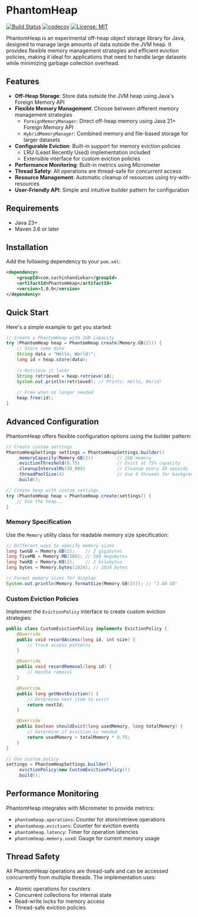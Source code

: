 # PhantomHeap

[![Build Status](https://travis-ci.org/yourusername/phantomheap.svg?branch=main)](https://travis-ci.org/yourusername/phantomheap)
[![codecov](https://codecov.io/gh/yourusername/phantomheap/branch/main/graph/badge.svg)](https://codecov.io/gh/yourusername/phantomheap)
[![License: MIT](https://img.shields.io/badge/License-MIT-yellow.svg)](https://opensource.org/licenses/MIT)

PhantomHeap is an experimental off-heap object storage library for Java, designed to manage large amounts of data outside the JVM heap. It provides flexible memory management strategies and efficient eviction policies, making it ideal for applications that need to handle large datasets while minimizing garbage collection overhead.

## Features

- **Off-Heap Storage**: Store data outside the JVM heap using Java's Foreign Memory API
- **Flexible Memory Management**: Choose between different memory management strategies
  - `ForeignMemoryManager`: Direct off-heap memory using Java 21+ Foreign Memory API
  - `HybridMemoryManager`: Combined memory and file-based storage for larger datasets
- **Configurable Eviction**: Built-in support for memory eviction policies
  - LRU (Least Recently Used) implementation included
  - Extensible interface for custom eviction policies
- **Performance Monitoring**: Built-in metrics using Micrometer
- **Thread Safety**: All operations are thread-safe for concurrent access
- **Resource Management**: Automatic cleanup of resources using try-with-resources
- **User-Friendly API**: Simple and intuitive builder pattern for configuration

## Requirements

- Java 23+
- Maven 3.6 or later

## Installation

Add the following dependency to your `pom.xml`:

```xml
<dependency>
    <groupId>com.sachinhandiekar</groupId>
    <artifactId>PhantomHeap</artifactId>
    <version>1.0.0</version>
</dependency>
```

## Quick Start

Here's a simple example to get you started:

```java
// Create a PhantomHeap with 2GB capacity
try (PhantomHeap heap = PhantomHeap.create(Memory.GB(2))) {
    // Store some data
    String data = "Hello, World!";
    long id = heap.store(data);
    
    // Retrieve it later
    String retrieved = heap.retrieve(id);
    System.out.println(retrieved); // Prints: Hello, World!
    
    // Free when no longer needed
    heap.free(id);
}
```

## Advanced Configuration

PhantomHeap offers flexible configuration options using the builder pattern:

```java
// Create custom settings
PhantomHeapSettings settings = PhantomHeapSettings.builder()
    .memoryCapacity(Memory.GB(2))         // 2GB memory
    .evictionThreshold(0.75)              // Evict at 75% capacity
    .cleanupIntervalMs(30_000)            // Cleanup every 30 seconds
    .threadPoolSize(4)                    // Use 4 threads for background tasks
    .build();

// Create heap with custom settings
try (PhantomHeap heap = PhantomHeap.create(settings)) {
    // Use the heap...
}
```

### Memory Specification

Use the `Memory` utility class for readable memory size specification:

```java
// Different ways to specify memory sizes
long twoGB = Memory.GB(2);    // 2 gigabytes
long fiveMB = Memory.MB(500); // 500 megabytes
long twoKB = Memory.KB(2);    // 2 kilobytes
long bytes = Memory.bytes(1024); // 1024 bytes

// Format memory sizes for display
System.out.println(Memory.formatSize(Memory.GB(2))); // "2.00 GB"
```

### Custom Eviction Policies

Implement the `EvictionPolicy` interface to create custom eviction strategies:

```java
public class CustomEvictionPolicy implements EvictionPolicy {
    @Override
    public void recordAccess(long id, int size) {
        // Track access patterns
    }

    @Override
    public void recordRemoval(long id) {
        // Handle removal
    }

    @Override
    public long getNextEviction() {
        // Determine next item to evict
        return nextId;
    }

    @Override
    public boolean shouldEvict(long usedMemory, long totalMemory) {
        // Determine if eviction is needed
        return usedMemory > totalMemory * 0.75;
    }
}

// Use custom policy
settings = PhantomHeapSettings.builder()
    .evictionPolicy(new CustomEvictionPolicy())
    .build();
```

## Performance Monitoring

PhantomHeap integrates with Micrometer to provide metrics:

- `phantomheap.operations`: Counter for store/retrieve operations
- `phantomheap.evictions`: Counter for eviction events
- `phantomheap.latency`: Timer for operation latencies
- `phantomheap.memory.used`: Gauge for current memory usage

## Thread Safety

All PhantomHeap operations are thread-safe and can be accessed concurrently from multiple threads. The implementation uses:
- Atomic operations for counters
- Concurrent collections for internal state
- Read-write locks for memory access
- Thread-safe eviction policies
